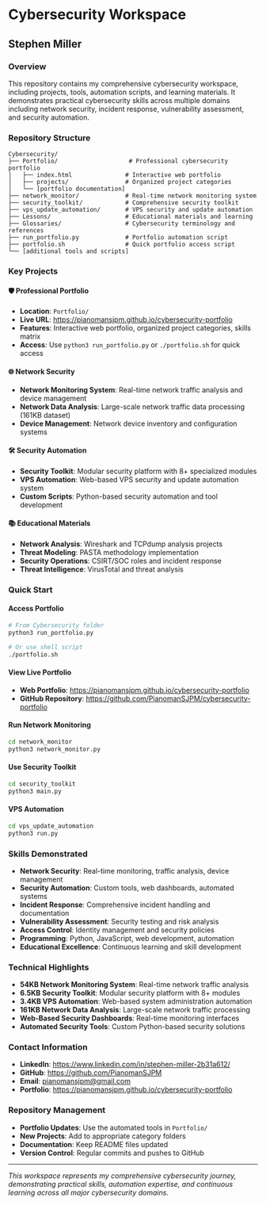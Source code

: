 # Cybersecurity Workspace
## Stephen Miller

### Overview
This repository contains my comprehensive cybersecurity workspace, including projects, tools, automation scripts, and learning materials. It demonstrates practical cybersecurity skills across multiple domains including network security, incident response, vulnerability assessment, and security automation.

### Repository Structure
```
Cybersecurity/
├── Portfolio/                    # Professional cybersecurity portfolio
│   ├── index.html               # Interactive web portfolio
│   ├── projects/                # Organized project categories
│   └── [portfolio documentation]
├── network_monitor/             # Real-time network monitoring system
├── security_toolkit/            # Comprehensive security toolkit
├── vps_update_automation/       # VPS security and update automation
├── Lessons/                     # Educational materials and learning
├── Glossaries/                  # Cybersecurity terminology and references
├── run_portfolio.py             # Portfolio automation script
├── portfolio.sh                 # Quick portfolio access script
└── [additional tools and scripts]
```

### Key Projects

#### 🛡️ Professional Portfolio
- **Location**: `Portfolio/`
- **Live URL**: https://pianomansjpm.github.io/cybersecurity-portfolio
- **Features**: Interactive web portfolio, organized project categories, skills matrix
- **Access**: Use `python3 run_portfolio.py` or `./portfolio.sh` for quick access

#### 🌐 Network Security
- **Network Monitoring System**: Real-time network traffic analysis and device management
- **Network Data Analysis**: Large-scale network traffic data processing (161KB dataset)
- **Device Management**: Network device inventory and configuration systems

#### 🛠️ Security Automation
- **Security Toolkit**: Modular security platform with 8+ specialized modules
- **VPS Automation**: Web-based VPS security and update automation system
- **Custom Scripts**: Python-based security automation and tool development

#### 📚 Educational Materials
- **Network Analysis**: Wireshark and TCPdump analysis projects
- **Threat Modeling**: PASTA methodology implementation
- **Security Operations**: CSIRT/SOC roles and incident response
- **Threat Intelligence**: VirusTotal and threat analysis

### Quick Start

#### Access Portfolio
```bash
# From Cybersecurity folder
python3 run_portfolio.py

# Or use shell script
./portfolio.sh
```

#### View Live Portfolio
- **Web Portfolio**: https://pianomansjpm.github.io/cybersecurity-portfolio
- **GitHub Repository**: https://github.com/PianomanSJPM/cybersecurity-portfolio

#### Run Network Monitoring
```bash
cd network_monitor
python3 network_monitor.py
```

#### Use Security Toolkit
```bash
cd security_toolkit
python3 main.py
```

#### VPS Automation
```bash
cd vps_update_automation
python3 run.py
```

### Skills Demonstrated
- **Network Security**: Real-time monitoring, traffic analysis, device management
- **Security Automation**: Custom tools, web dashboards, automated systems
- **Incident Response**: Comprehensive incident handling and documentation
- **Vulnerability Assessment**: Security testing and risk analysis
- **Access Control**: Identity management and security policies
- **Programming**: Python, JavaScript, web development, automation
- **Educational Excellence**: Continuous learning and skill development

### Technical Highlights
- **54KB Network Monitoring System**: Real-time network traffic analysis
- **6.5KB Security Toolkit**: Modular security platform with 8+ modules
- **3.4KB VPS Automation**: Web-based system administration automation
- **161KB Network Data Analysis**: Large-scale network traffic processing
- **Web-Based Security Dashboards**: Real-time monitoring interfaces
- **Automated Security Tools**: Custom Python-based security solutions

### Contact Information
- **LinkedIn**: https://www.linkedin.com/in/stephen-miller-2b31a612/
- **GitHub**: https://github.com/PianomanSJPM
- **Email**: pianomansjpm@gmail.com
- **Portfolio**: https://pianomansjpm.github.io/cybersecurity-portfolio

### Repository Management
- **Portfolio Updates**: Use the automated tools in `Portfolio/`
- **New Projects**: Add to appropriate category folders
- **Documentation**: Keep README files updated
- **Version Control**: Regular commits and pushes to GitHub

---
*This workspace represents my comprehensive cybersecurity journey, demonstrating practical skills, automation expertise, and continuous learning across all major cybersecurity domains.* 